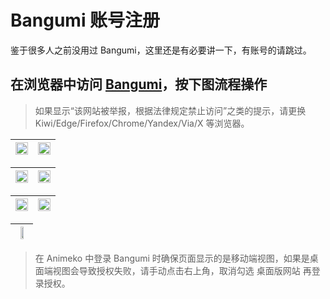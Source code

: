 # Bangumi 账号注册
鉴于很多人之前没用过 Bangumi，这里还是有必要讲一下，有账号的请跳过。
## 在浏览器中访问 [Bangumi](https://bgm.tv)，按下图流程操作
> 如果显示“该网站被举报，根据法律规定禁止访问”之类的提示，请更换 Kiwi/Edge/Firefox/Chrome/Yandex/Via/X 等浏览器。

| <img src="https://gh.llkk.cc/https://raw.githubusercontent.com/otakudesuwa/animeko-guide/main/images/bangumi_1.jpg" width="100%"> | <img src="https://gh.llkk.cc/https://raw.githubusercontent.com/otakudesuwa/animeko-guide/main/images/bangumi_2.jpg" width="100%"> |
|:--------------------:|:---------------------:|

| <img src="https://gh.llkk.cc/https://raw.githubusercontent.com/otakudesuwa/animeko-guide/main/images/bangumi_3.jpg" width="100%"> | <img src="https://gh.llkk.cc/https://raw.githubusercontent.com/otakudesuwa/animeko-guide/main/images/bangumi_4.jpg" width="100%"> |
|:--------------------:|:---------------------:|

| <img src="https://gh.llkk.cc/https://raw.githubusercontent.com/otakudesuwa/animeko-guide/main/images/bangumi_5.jpg" width="100%"> | <img src="https://gh.llkk.cc/https://raw.githubusercontent.com/otakudesuwa/animeko-guide/main/images/bangumi_6.jpg" width="100%"> |
|:--------------------:|:---------------------:|

| <img src="https://gh.llkk.cc/https://raw.githubusercontent.com/otakudesuwa/animeko-guide/main/images/bangumi_7.jpg" width="50%"> |  
|:--------------------:|

> 在 Animeko 中登录 Bangumi 时确保页面显示的是移动端视图，如果是桌面端视图会导致授权失败，请手动点击右上角，取消勾选 桌面版网站 再登录授权。
